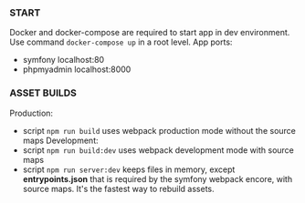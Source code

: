 ### START
Docker and docker-compose are required to start app in dev environment.
Use command `docker-compose up` in a root level.
App ports:
 - symfony localhost:80
 - phpmyadmin localhost:8000   

### ASSET BUILDS
Production:
 - script `npm run build` uses webpack production mode without the source maps
Development:
 - script `npm run build:dev` uses webpack development mode with source maps 
 - script `npm run server:dev` keeps files in memory, except **entrypoints.json** that is required by the symfony webpack encore,
   with source maps. It's the fastest way to rebuild assets.  
